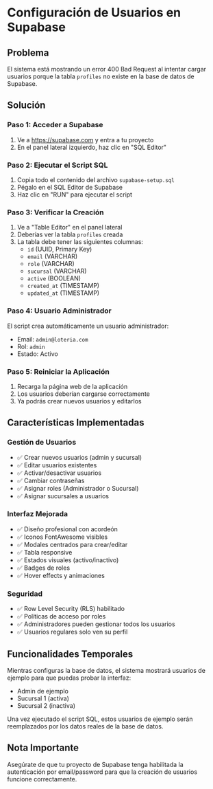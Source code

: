 # Configuración de Usuarios en Supabase

## Problema
El sistema está mostrando un error 400 Bad Request al intentar cargar usuarios porque la tabla `profiles` no existe en la base de datos de Supabase.

## Solución

### Paso 1: Acceder a Supabase
1. Ve a https://supabase.com y entra a tu proyecto
2. En el panel lateral izquierdo, haz clic en "SQL Editor"

### Paso 2: Ejecutar el Script SQL
1. Copia todo el contenido del archivo `supabase-setup.sql`
2. Pégalo en el SQL Editor de Supabase
3. Haz clic en "RUN" para ejecutar el script

### Paso 3: Verificar la Creación
1. Ve a "Table Editor" en el panel lateral
2. Deberías ver la tabla `profiles` creada
3. La tabla debe tener las siguientes columnas:
   - `id` (UUID, Primary Key)
   - `email` (VARCHAR)
   - `role` (VARCHAR)
   - `sucursal` (VARCHAR)
   - `active` (BOOLEAN)
   - `created_at` (TIMESTAMP)
   - `updated_at` (TIMESTAMP)

### Paso 4: Usuario Administrador
El script crea automáticamente un usuario administrador:
- Email: `admin@loteria.com`
- Rol: `admin`
- Estado: Activo

### Paso 5: Reiniciar la Aplicación
1. Recarga la página web de la aplicación
2. Los usuarios deberían cargarse correctamente
3. Ya podrás crear nuevos usuarios y editarlos

## Características Implementadas

### Gestión de Usuarios
- ✅ Crear nuevos usuarios (admin y sucursal)
- ✅ Editar usuarios existentes
- ✅ Activar/desactivar usuarios
- ✅ Cambiar contraseñas
- ✅ Asignar roles (Administrador o Sucursal)
- ✅ Asignar sucursales a usuarios

### Interfaz Mejorada
- ✅ Diseño profesional con acordeón
- ✅ Iconos FontAwesome visibles
- ✅ Modales centrados para crear/editar
- ✅ Tabla responsive
- ✅ Estados visuales (activo/inactivo)
- ✅ Badges de roles
- ✅ Hover effects y animaciones

### Seguridad
- ✅ Row Level Security (RLS) habilitado
- ✅ Políticas de acceso por roles
- ✅ Administradores pueden gestionar todos los usuarios
- ✅ Usuarios regulares solo ven su perfil

## Funcionalidades Temporales
Mientras configuras la base de datos, el sistema mostrará usuarios de ejemplo para que puedas probar la interfaz:
- Admin de ejemplo
- Sucursal 1 (activa)
- Sucursal 2 (inactiva)

Una vez ejecutado el script SQL, estos usuarios de ejemplo serán reemplazados por los datos reales de la base de datos.

## Nota Importante
Asegúrate de que tu proyecto de Supabase tenga habilitada la autenticación por email/password para que la creación de usuarios funcione correctamente.
